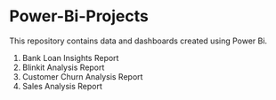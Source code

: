 # Power-Bi-Projects
This repository contains data and dashboards created using Power Bi.

1. Bank Loan Insights Report
2. Blinkit Analysis Report
3. Customer Churn Analysis Report
4. Sales Analysis Report
